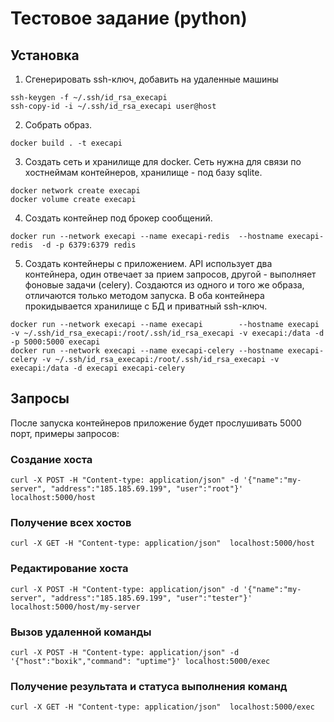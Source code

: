 # Тестовое задание (python)

## Установка

1. Сгенерировать ssh-ключ, добавить на удаленные машины
```
ssh-keygen -f ~/.ssh/id_rsa_execapi
ssh-copy-id -i ~/.ssh/id_rsa_execapi user@host
```

2. Собрать образ.
```
docker build . -t execapi
```

3. Создать сеть и хранилище для docker. Сеть нужна для связи по хостнеймам контейнеров, хранилище - под базу sqlite. 
```
docker network create execapi
docker volume create execapi
```

4. Создать контейнер под брокер сообщений.
```
docker run --network execapi --name execapi-redis  --hostname execapi-redis  -d -p 6379:6379 redis
```

5. Создать контейнеры с приложением. API использует два контейнера, один отвечает за прием запросов, другой - выполняет фоновые задачи (celery). Создаются из одного и того же образа, отличаются только методом запуска.
В оба контейнера прокидывается хранилище с БД и приватный ssh-ключ.

``` 
docker run --network execapi --name execapi        --hostname execapi -v ~/.ssh/id_rsa_execapi:/root/.ssh/id_rsa_execapi -v execapi:/data -d -p 5000:5000 execapi
docker run --network execapi --name execapi-celery --hostname execapi-celery -v ~/.ssh/id_rsa_execapi:/root/.ssh/id_rsa_execapi -v execapi:/data -d execapi execapi-celery
```
## Запросы

После запуска контейнеров приложение будет прослушивать 5000 порт, примеры запросов:

### Создание хоста
```
curl -X POST -H "Content-type: application/json" -d '{"name":"my-server", "address":"185.185.69.199", "user":"root"}' localhost:5000/host
```
### Получение всех хостов
```
curl -X GET -H "Content-type: application/json"  localhost:5000/host
```
### Редактирование хоста
```
curl -X POST -H "Content-type: application/json" -d '{"name":"my-server", "address":"185.185.69.199", "user":"tester"}' localhost:5000/host/my-server
```
### Вызов удаленной команды
```
curl -X POST -H "Content-type: application/json" -d '{"host":"boxik","command": "uptime"}' localhost:5000/exec
```
### Получение результата и статуса выполнения команд
```
curl -X GET -H "Content-type: application/json"  localhost:5000/exec
```
